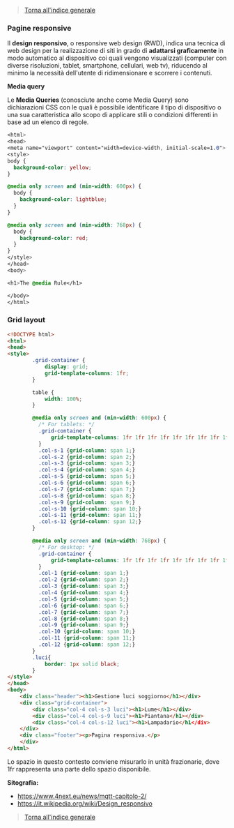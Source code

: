 >[Torna all'indice generale](README.md)


### **Pagine responsive**

Il **design responsivo**, o responsive web design (RWD), indica una tecnica di web design per la realizzazione di siti in grado di **adattarsi graficamente** in modo automatico al dispositivo coi quali vengono visualizzati (computer con diverse risoluzioni, tablet, smartphone, cellulari, web tv), riducendo al minimo la necessità dell'utente di ridimensionare e scorrere i contenuti.

**Media query**

Le **Media Queries** (conosciute anche come Media Query) sono dichiarazioni CSS con le quali è possibile identificare il tipo di dispositivo o una sua caratteristica allo scopo di applicare stili o condizioni differenti in base ad un elenco di regole.

```CSS
<html>
<head>
<meta name="viewport" content="width=device-width, initial-scale=1.0">
<style>
body {
  background-color: yellow;
}

@media only screen and (min-width: 600px) {
  body {
    background-color: lightblue;
  }
}

@media only screen and (min-width: 768px) {
  body {
    background-color: red;
  }
}
</style>
</head>
<body>

<h1>The @media Rule</h1>

</body>
</html>
  ```

### **Grid layout**

```html
<!DOCTYPE html>
<html>
<head>
<style>
		.grid-container {
			display: grid;
			grid-template-columns: 1fr;
		}

		table {
			width: 100%;
		}

		@media only screen and (min-width: 600px) {
		  /* For tablets: */
		  .grid-container {
			  grid-template-columns: 1fr 1fr 1fr 1fr 1fr 1fr 1fr 1fr 1fr 1fr 1fr 1fr;
		  }
		  .col-s-1 {grid-column: span 1;}
		  .col-s-2 {grid-column: span 2;}
		  .col-s-3 {grid-column: span 3;}
		  .col-s-4 {grid-column: span 4;}
		  .col-s-5 {grid-column: span 5;}
		  .col-s-6 {grid-column: span 6;}
		  .col-s-7 {grid-column: span 7;}
		  .col-s-8 {grid-column: span 8;}
		  .col-s-9 {grid-column: span 9;}
		  .col-s-10 {grid-column: span 10;}
		  .col-s-11 {grid-column: span 11;}
		  .col-s-12 {grid-column: span 12;}
		}

		@media only screen and (min-width: 768px) {
		  /* For desktop: */
		  .grid-container {
			  grid-template-columns: 1fr 1fr 1fr 1fr 1fr 1fr 1fr 1fr 1fr 1fr 1fr 1fr;
		  }
		  .col-1 {grid-column: span 1;}
		  .col-2 {grid-column: span 2;}
		  .col-3 {grid-column: span 3;}
		  .col-4 {grid-column: span 4;}
		  .col-5 {grid-column: span 5;}
		  .col-6 {grid-column: span 6;}
		  .col-7 {grid-column: span 7;}
		  .col-8 {grid-column: span 8;}
		  .col-9 {grid-column: span 9;}
		  .col-10 {grid-column: span 10;}
		  .col-11 {grid-column: span 11;}
		  .col-12 {grid-column: span 12;}
		}
        .luci{
        	border: 1px solid black;
        }
</style>
</head>
<body>	
	<div class="header"><h1>Gestione luci soggiorno</h1></div>
	<div class="grid-container">
		<div class="col-4 col-s-3 luci"><h1>Lume</h1></div>
		<div class="col-4 col-s-9 luci"><h1>Piantana</h1></div>
		<div class="col-4 col-s-12 luci"><h1>Lampadario</h1</div>
	</div>
	<div class="footer"><p>Pagina responsiva.</p>
	</div>
</html>
```



Lo spazio in questo contesto conviene misurarlo in unità frazionarie, dove 1fr rappresenta una parte dello spazio disponibile. 

**Sitografia:**
- https://www.4next.eu/news/mqtt-capitolo-2/
- https://it.wikipedia.org/wiki/Design_responsivo

>[Torna all'indice generale](README.md)
